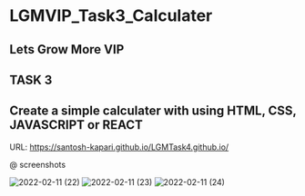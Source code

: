 # LGMVIP_Task3_Calculater

## Lets Grow More VIP

## TASK 3 

## Create a simple calculater with using HTML, CSS, JAVASCRIPT or REACT

URL: https://santosh-kapari.github.io/LGMTask4.github.io/

@ screenshots

![2022-02-11 (22)](https://user-images.githubusercontent.com/71519354/153556817-c1980ec5-4422-4710-99cb-513f19a09039.png)
![2022-02-11 (23)](https://user-images.githubusercontent.com/71519354/153556822-92cdd939-3047-4489-8790-9b55c4c367b7.png)
![2022-02-11 (24)](https://user-images.githubusercontent.com/71519354/153556826-af9620c1-99f6-4020-94de-fc0d843bc6e2.png)
